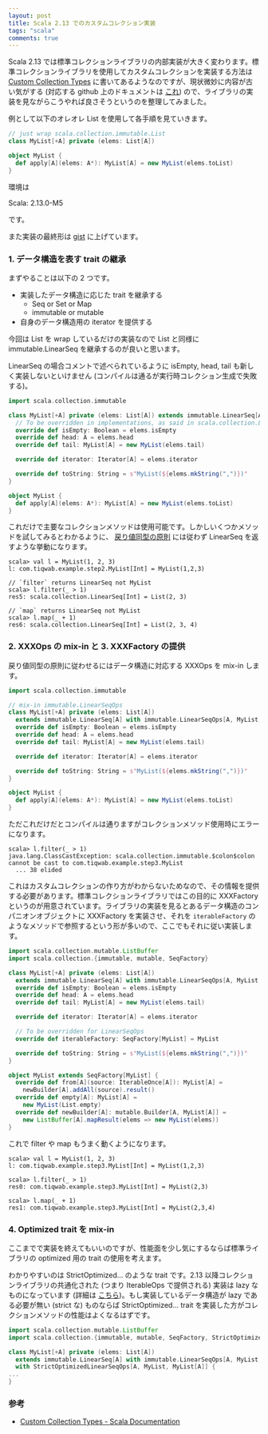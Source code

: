 ```yaml
---
layout: post
title: Scala 2.13 でのカスタムコレクション実装
tags: "scala"
comments: true
---
```


Scala 2.13 では標準コレクションライブラリの内部実装が大きく変わります。標準コレクションライブラリを使用してカスタムコレクションを実装する方法は [Custom Collection Types][1] に書いてあるようなのですが、現状微妙に内容が古い気がする (対応する github 上のドキュメントは [これ][5]) ので、ライブラリの実装を見ながらこうやれば良さそうというのを整理してみました。

例として以下のオレオレ List を使用して各手順を見ていきます。

```scala
// just wrap scala.collection.immutable.List
class MyList[+A] private (elems: List[A])

object MyList {
  def apply[A](elems: A*): MyList[A] = new MyList(elems.toList)
}
```

環境は

Scala: 2.13.0-M5

です。

また実装の最終形は [gist][4] に上げています。

### 1. データ構造を表す trait の継承

まずやることは以下の 2 つです。

- 実装したデータ構造に応じた trait を継承する
  - Seq or Set or Map
  - immutable or mutable
- 自身のデータ構造用の iterator を提供する

今回は List を wrap しているだけの実装なので List と同様に immutable.LinearSeq を継承するのが良いと思います。

LinearSeq の場合コメントで述べられているように isEmpty, head, tail も新しく実装しないといけません (コンパイルは通るが実行時コレクション生成で失敗する)。

```scala
import scala.collection.immutable

class MyList[+A] private (elems: List[A]) extends immutable.LinearSeq[A] {
  // To be overridden in implementations, as said in scala.collection.LinearSeq
  override def isEmpty: Boolean = elems.isEmpty
  override def head: A = elems.head
  override def tail: MyList[A] = new MyList(elems.tail)

  override def iterator: Iterator[A] = elems.iterator

  override def toString: String = s"MyList(${elems.mkString(",")})"
}

object MyList {
  def apply[A](elems: A*): MyList[A] = new MyList(elems.toList)
}
```

これだけで主要なコレクションメソッドは使用可能です。しかしいくつかメソッドを試してみるとわかるように、 [戻り値同型の原則][2] には従わず LinearSeq を返すような挙動になります。

```
scala> val l = MyList(1, 2, 3)
l: com.tiqwab.example.step2.MyList[Int] = MyList(1,2,3)

// `filter` returns LinearSeq not MyList
scala> l.filter(_ > 1)
res5: scala.collection.LinearSeq[Int] = List(2, 3)

// `map` returns LinearSeq not MyList
scala> l.map(_ + 1)
res6: scala.collection.LinearSeq[Int] = List(2, 3, 4)
```

### 2. XXXOps の mix-in と 3. XXXFactory の提供

戻り値同型の原則に従わせるにはデータ構造に対応する XXXOps を mix-in します。

```scala
import scala.collection.immutable

// mix-in immutable.LinearSeqOps
class MyList[+A] private (elems: List[A])
  extends immutable.LinearSeq[A] with immutable.LinearSeqOps[A, MyList, MyList[A]] {
  override def isEmpty: Boolean = elems.isEmpty
  override def head: A = elems.head
  override def tail: MyList[A] = new MyList(elems.tail)

  override def iterator: Iterator[A] = elems.iterator

  override def toString: String = s"MyList(${elems.mkString(",")})"
}

object MyList {
  def apply[A](elems: A*): MyList[A] = new MyList(elems.toList)
}
```

ただこれだけだとコンパイルは通りますがコレクションメソッド使用時にエラーになります。

```
scala> l.filter(_ > 1)
java.lang.ClassCastException: scala.collection.immutable.$colon$colon cannot be cast to com.tiqwab.example.step3.MyList
  ... 38 elided
```

これはカスタムコレクションの作り方がわからないためなので、その情報を提供する必要があります。標準コレクションライブラリではこの目的に XXXFactory というのが用意されています。ライブラリの実装を見るとあるデータ構造のコンパニオンオブジェクトに XXXFactory を実装させ、それを `iterableFactory` のようなメソッドで参照するという形が多いので、ここでもそれに従い実装します。

```scala
import scala.collection.mutable.ListBuffer
import scala.collection.{immutable, mutable, SeqFactory}

class MyList[+A] private (elems: List[A])
  extends immutable.LinearSeq[A] with immutable.LinearSeqOps[A, MyList, MyList[A]] {
  override def isEmpty: Boolean = elems.isEmpty
  override def head: A = elems.head
  override def tail: MyList[A] = new MyList(elems.tail)

  override def iterator: Iterator[A] = elems.iterator

  // To be overridden for LinearSeqOps
  override def iterableFactory: SeqFactory[MyList] = MyList

  override def toString: String = s"MyList(${elems.mkString(",")})"
}

object MyList extends SeqFactory[MyList] {
  override def from[A](source: IterableOnce[A]): MyList[A] =
    newBuilder[A].addAll(source).result()
  override def empty[A]: MyList[A] =
    new MyList(List.empty)
  override def newBuilder[A]: mutable.Builder[A, MyList[A]] =
    new ListBuffer[A].mapResult(elems => new MyList(elems))
}
```

これで filter や map もうまく動くようになります。

```
scala> val l = MyList(1, 2, 3)
l: com.tiqwab.example.step3.MyList[Int] = MyList(1,2,3)

scala> l.filter(_ > 1)
res0: com.tiqwab.example.step3.MyList[Int] = MyList(2,3)

scala> l.map(_ + 1)
res1: com.tiqwab.example.step3.MyList[Int] = MyList(2,3,4)
```

### 4. Optimized trait を mix-in

ここまでで実装を終えてもいいのですが、性能面を少し気にするならば標準ライブラリの optimized 用の trait の使用を考えます。

わかりやすいのは StrictOptimized... のような trait です。2.13 以降コレクションライブラリの共通化された (つまり IterableOps で提供される) 実装は lazy なものになっています (詳細は [こちら][3])。もし実装しているデータ構造が lazy である必要が無い (strict な) ものならば StrictOptimized... trait を実装した方がコレクションメソッドの性能はよくなるはずです。

```scala
import scala.collection.mutable.ListBuffer
import scala.collection.{immutable, mutable, SeqFactory, StrictOptimizedLinearSeqOps}

class MyList[+A] private (elems: List[A])
  extends immutable.LinearSeq[A] with immutable.LinearSeqOps[A, MyList, MyList[A]]
  with StrictOptimizedLinearSeqOps[A, MyList, MyList[A]] {
...
}
```

### 参考

- [Custom Collection Types - Scala Documentation][1]

[1]: https://docs.scala-lang.org/overviews/core/custom-collections.html 
[2]: https://www.scala-lang.org/docu/files/collections-api/collections-impl.html
[3]: https://www.scala-lang.org/blog/2017/11/28/view-based-collections.html
[4]: https://gist.github.com/tiqwab/bc8d372ca489a74b72dd2357e7d6b010
[5]: https://github.com/scala/docs.scala-lang/blob/fb3881b3332bd5338d7e371f6a77545e741c7107/_overviews/core/custom-collections.md
